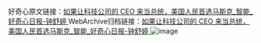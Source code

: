 好奇心原文链接：[如果让科技公司的 CEO 来当总统，美国人民首选马斯克_智能_好奇心日报-钟舒婷 ](https://www.qdaily.com/articles/10378.html)
WebArchive归档链接：[如果让科技公司的 CEO 来当总统，美国人民首选马斯克_智能_好奇心日报-钟舒婷 ](http://web.archive.org/web/20190623160233/https://www.qdaily.com/articles/10378.html)
![image](http://ww3.sinaimg.cn/large/007d5XDply1g3vwhxez6ij30u01wpqpw)